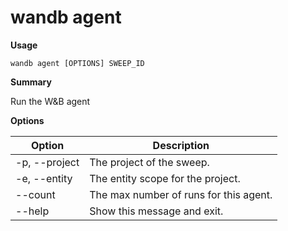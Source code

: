# wandb agent

**Usage**

`wandb agent [OPTIONS] SWEEP_ID`

**Summary**

Run the W\&B agent

**Options**

| **Option**    | **Description**                        |
| ------------- | -------------------------------------- |
| -p, --project | The project of the sweep.              |
| -e, --entity  | The entity scope for the project.      |
| --count       | The max number of runs for this agent. |
| --help        | Show this message and exit.            |
